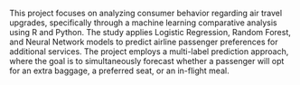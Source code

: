 This project focuses on analyzing consumer behavior regarding air travel upgrades, specifically through a machine learning comparative analysis using R and Python. The study applies Logistic Regression, Random Forest, and Neural Network models to predict airline passenger preferences for additional services. The project employs a multi-label prediction approach, where the goal is to simultaneously forecast whether a passenger will opt for an extra baggage, a preferred seat, or an in-flight meal.
